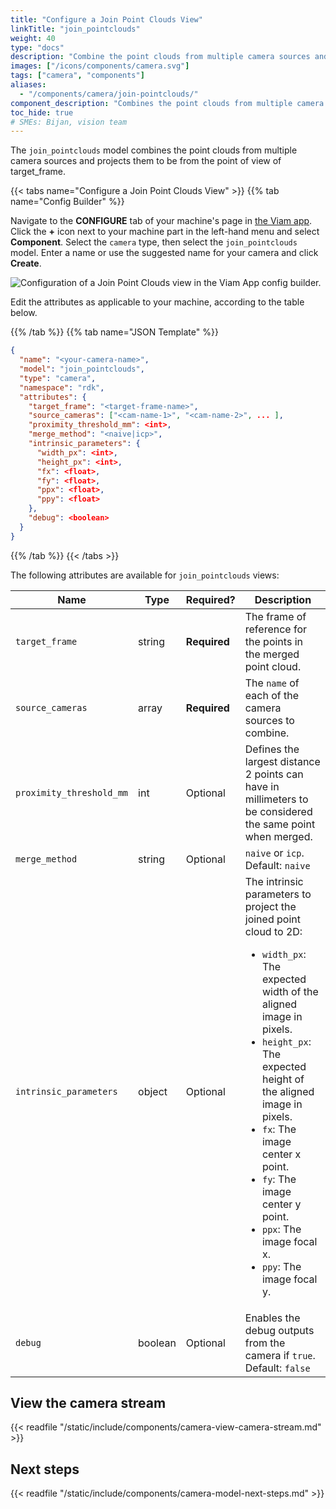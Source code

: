 ```yaml
---
title: "Configure a Join Point Clouds View"
linkTitle: "join_pointclouds"
weight: 40
type: "docs"
description: "Combine the point clouds from multiple camera sources and project them to be from the point of view of target_frame."
images: ["/icons/components/camera.svg"]
tags: ["camera", "components"]
aliases:
  - "/components/camera/join-pointclouds/"
component_description: "Combines the point clouds from multiple camera sources and projects them to be from the point of view of target_frame."
toc_hide: true
# SMEs: Bijan, vision team
---
```


The `join_pointclouds` model combines the point clouds from multiple camera sources and projects them to be from the point of view of target_frame.

{{< tabs name="Configure a Join Point Clouds View" >}}
{{% tab name="Config Builder" %}}

Navigate to the **CONFIGURE** tab of your machine's page in [the Viam app](https://app.viam.com).
Click the **+** icon next to your machine part in the left-hand menu and select **Component**.
Select the `camera` type, then select the `join_pointclouds` model.
Enter a name or use the suggested name for your camera and click **Create**.

![Configuration of a Join Point Clouds view in the Viam App config builder.](/components/camera/configure-join-pointclouds.png)

Edit the attributes as applicable to your machine, according to the table below.

{{% /tab %}}
{{% tab name="JSON Template" %}}

```json {class="line-numbers linkable-line-numbers"}
{
  "name": "<your-camera-name>",
  "model": "join_pointclouds",
  "type": "camera",
  "namespace": "rdk",
  "attributes": {
    "target_frame": "<target-frame-name>",
    "source_cameras": ["<cam-name-1>", "<cam-name-2>", ... ],
    "proximity_threshold_mm": <int>,
    "merge_method": "<naive|icp>",
    "intrinsic_parameters": {
      "width_px": <int>,
      "height_px": <int>,
      "fx": <float>,
      "fy": <float>,
      "ppx": <float>,
      "ppy": <float>
    },
    "debug": <boolean>
  }
}
```

{{% /tab %}}
{{< /tabs >}}

The following attributes are available for `join_pointclouds` views:

<!-- prettier-ignore -->
| Name | Type | Required? | Description |
| ---- | ---- | --------- | ----------- |
| `target_frame` | string | **Required** | The frame of reference for the points in the merged point cloud. |
| `source_cameras` | array | **Required** | The `name` of each of the camera sources to combine. |
| `proximity_threshold_mm` | int | Optional | Defines the largest distance 2 points can have in millimeters to be considered the same point when merged. |
| `merge_method` | string | Optional | `naive` or `icp`. <br> Default: `naive` |
| `intrinsic_parameters` | object | Optional | The intrinsic parameters to project the joined point cloud to 2D: <ul> <li> <code>width_px</code>: The expected width of the aligned image in pixels. </li> <li> <code>height_px</code>: The expected height of the aligned image in pixels. </li> <li> <code>fx</code>: The image center x point. </li> <li> <code>fy</code>: The image center y point. </li> <li> <code>ppx</code>: The image focal x. </li> <li> <code>ppy</code>: The image focal y. </li> </ul> |
| `debug` | boolean | Optional | Enables the debug outputs from the camera if `true`. <br> Default: `false` |

## View the camera stream

{{< readfile "/static/include/components/camera-view-camera-stream.md" >}}

## Next steps

{{< readfile "/static/include/components/camera-model-next-steps.md" >}}
